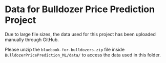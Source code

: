 # Data for Bulldozer Price Prediction Project

Due to large file sizes, the data used for this project has been uploaded manually through GitHub.

Please unzip the `bluebook-for-bulldozers.zip` file inside `BulldozerPricePrediction_ML/data/` to access the data used in this folder.
